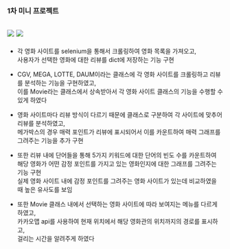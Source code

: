 ### 1차 미니 프로젝트

<img src="https://img.shields.io/badge/Python-3776AB?style=flat&logo=Python&logoColor=white"/> <img src="https://img.shields.io/badge/Selenium-43B02A?style=flat&logo=Selenium&logoColor=white"/>
---

+ 각 영화 사이트를 selenium을 통해서 크롤링하여 영화 목록을 가져오고,
  <br>
  사용자가 선택한 영화에 대한 리뷰를 dict에 저장하는 기능 구현


+ CGV, MEGA, LOTTE, DAUM이라는 클래스에 각 영화 사이트를 크롤링하고 리뷰를 분석하는 기능을 구현하였고,
  <br>
  이를 Movie라는 클래스에서 상속받아서 각 영화 사이트 클래스의 기능을 수행할 수 있게 하였다

+ 영화 사이트마다 리뷰 방식이 다르기 때문에 클래스로 구분하여 각 사이트에 맞추어 리뷰를 분석하였고,
  <br>
  메가박스의 경우 매력 포인트가 리뷰에 표시되어서 이를 카운트하여 매력 그래프를 그려주는 기능을 추가 구현

+ 또한 리뷰 내에 단어들을 통해 5가지 키워드에 대한 단어의 빈도 수를 카운트하여
  <br>
  해당 영화가 어떤 감정 포인트를 가지고 있는 영화인지에 대한 그래프를 그려주는 기능 구현
  <br>
  실제 영화 사이트 내에 감정 포인트를 그려주는 영화 사이트가 있는데 비교하였을 때 높은 유사도를 보임

+ 또한 Movie 클래스 내에서 선택하는 영화 사이트에 따라 보여지는 메뉴를 다르게 하였고,
  <br>
  카카오맵 api를 사용하여 현재 위치에서 해당 영화관의 위치까지의 경로를 표시하고,
  <br>
  걸리는 시간을 알려주게 하였다
